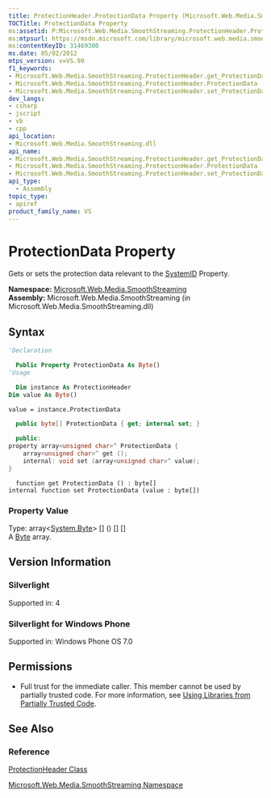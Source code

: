 ```yaml
---
title: ProtectionHeader.ProtectionData Property (Microsoft.Web.Media.SmoothStreaming)
TOCTitle: ProtectionData Property
ms:assetid: P:Microsoft.Web.Media.SmoothStreaming.ProtectionHeader.ProtectionData
ms:mtpsurl: https://msdn.microsoft.com/library/microsoft.web.media.smoothstreaming.protectionheader.protectiondata(v=VS.90)
ms:contentKeyID: 31469300
ms.date: 05/02/2012
mtps_version: v=VS.90
f1_keywords:
- Microsoft.Web.Media.SmoothStreaming.ProtectionHeader.get_ProtectionData
- Microsoft.Web.Media.SmoothStreaming.ProtectionHeader.ProtectionData
- Microsoft.Web.Media.SmoothStreaming.ProtectionHeader.set_ProtectionData
dev_langs:
- csharp
- jscript
- vb
- cpp
api_location:
- Microsoft.Web.Media.SmoothStreaming.dll
api_name:
- Microsoft.Web.Media.SmoothStreaming.ProtectionHeader.get_ProtectionData
- Microsoft.Web.Media.SmoothStreaming.ProtectionHeader.ProtectionData
- Microsoft.Web.Media.SmoothStreaming.ProtectionHeader.set_ProtectionData
api_type:
  - Assembly
topic_type:
- apiref
product_family_name: VS
---
```


# ProtectionData Property

Gets or sets the protection data relevant to the [SystemID](protectionheader-systemid-property-microsoft-web-media-smoothstreaming_1.md) Property.

**Namespace:**  [Microsoft.Web.Media.SmoothStreaming](microsoft-web-media-smoothstreaming-namespace_1.md)  
**Assembly:**  Microsoft.Web.Media.SmoothStreaming (in Microsoft.Web.Media.SmoothStreaming.dll)

## Syntax

```vb
'Declaration

  Public Property ProtectionData As Byte()
'Usage

  Dim instance As ProtectionHeader
Dim value As Byte()

value = instance.ProtectionData
```

```csharp
  public byte[] ProtectionData { get; internal set; }
```

```cpp
  public:
property array<unsigned char>^ ProtectionData {
    array<unsigned char>^ get ();
    internal: void set (array<unsigned char>^ value);
}
```

```jscript
  function get ProtectionData () : byte[]
internal function set ProtectionData (value : byte[])
```

### Property Value

Type: array\<[System.Byte](https://msdn.microsoft.com/library/yyb1w04y)\> \[\] () \[\] \[\]  
A [Byte](https://msdn.microsoft.com/library/yyb1w04y) array.  

## Version Information

### Silverlight

Supported in: 4  

### Silverlight for Windows Phone

Supported in: Windows Phone OS 7.0  

## Permissions

  - Full trust for the immediate caller. This member cannot be used by partially trusted code. For more information, see [Using Libraries from Partially Trusted Code](https://msdn.microsoft.com/library/8skskf63).

## See Also

### Reference

[ProtectionHeader Class](protectionheader-class-microsoft-web-media-smoothstreaming_1.md)

[Microsoft.Web.Media.SmoothStreaming Namespace](microsoft-web-media-smoothstreaming-namespace_1.md)

